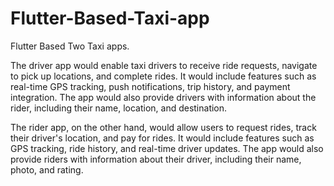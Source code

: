 # Flutter-Based-Taxi-app
Flutter Based Two Taxi apps.

The driver app would enable taxi drivers to receive ride requests, navigate to pick up locations, and complete rides. It would include features such as real-time GPS tracking, push notifications, trip history, and payment integration. The app would also provide drivers with information about the rider, including their name, location, and destination.

The rider app, on the other hand, would allow users to request rides, track their driver's location, and pay for rides. It would include features such as GPS tracking, ride history, and real-time driver updates. The app would also provide riders with information about their driver, including their name, photo, and rating.

